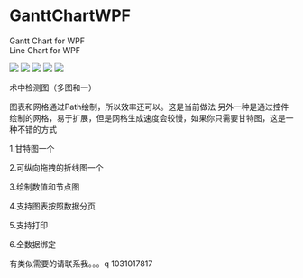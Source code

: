 # GanttChartWPF
Gantt Chart for WPF  
Line Chart for WPF

![](https://github.com/daixin10310/GanttChartWPF/wiki/GanttChartWPF/1.png)
![](https://github.com/daixin10310/GanttChartWPF/wiki/GanttChartWPF/2.png)
![](https://github.com/daixin10310/GanttChartWPF/wiki/GanttChartWPF/3.png)
![](https://github.com/daixin10310/GanttChartWPF/wiki/GanttChartWPF/4.png)
![](https://github.com/daixin10310/GanttChartWPF/wiki/GanttChartWPF/5.png)


术中检测图（多图和一）

图表和网格通过Path绘制，所以效率还可以。这是当前做法
另外一种是通过控件绘制的网格，易于扩展，但是网格生成速度会较慢，如果你只需要甘特图，这是一种不错的方式




1.甘特图一个

2.可纵向拖拽的折线图一个

3.绘制数值和节点图

4.支持图表按照数据分页

5.支持打印

6.全数据绑定




有类似需要的请联系我。。。q 1031017817
